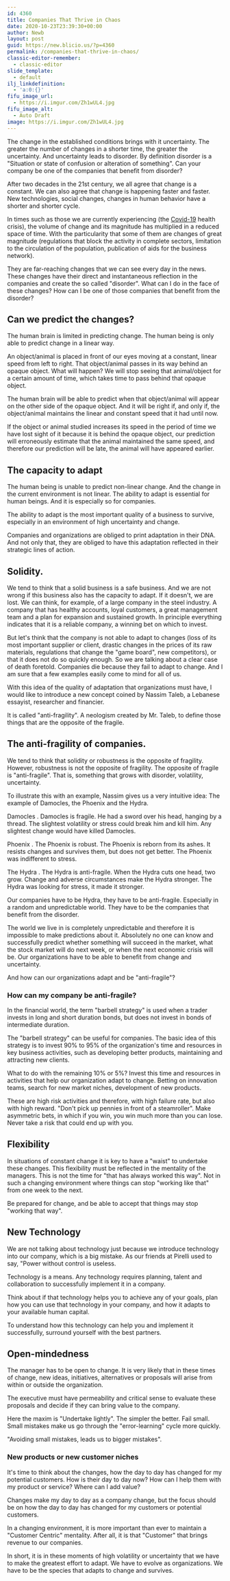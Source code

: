 ```yaml
---
id: 4360
title: Companies That Thrive in Chaos
date: 2020-10-23T23:39:30+00:00
author: Newb
layout: post
guid: https://new.blicio.us/?p=4360
permalink: /companies-that-thrive-in-chaos/
classic-editor-remember:
  - classic-editor
slide_template:
  - default
ilj_linkdefinition:
  - 'a:0:{}'
fifu_image_url:
  - https://i.imgur.com/Zh1wUL4.jpg
fifu_image_alt:
  - Auto Draft
image: https://i.imgur.com/Zh1wUL4.jpg
---
```

The change in the established conditions brings with it uncertainty. The greater the number of changes in a shorter time, the greater the uncertainty. And uncertainty leads to disorder. By definition disorder is a "Situation or state of confusion or alteration of something". Can your company be one of the companies that benefit from disorder?

After two decades in the 21st century, we all agree that change is a constant. We can also agree that change is happening faster and faster. New technologies, social changes, changes in human behavior have a shorter and shorter cycle.

In times such as those we are currently experiencing (the [Covid-19](https://new.blicio.us/low-cost-online-business-ideas-for-the-post-covid-19-world/) health crisis), the volume of change and its magnitude has multiplied in a reduced space of time. With the particularity that some of them are changes of great magnitude (regulations that block the activity in complete sectors, limitation to the circulation of the population, publication of aids for the business network).

They are far-reaching changes that we can see every day in the news. These changes have their direct and instantaneous reflection in the companies and create the so called "disorder". What can I do in the face of these changes? How can I be one of those companies that benefit from the disorder?

## Can we predict the changes?

The human brain is limited in predicting change. The human being is only able to predict change in a linear way.

An object/animal is placed in front of our eyes moving at a constant, linear speed from left to right. That object/animal passes in its way behind an opaque object. What will happen? We will stop seeing that animal/object for a certain amount of time, which takes time to pass behind that opaque object.

The human brain will be able to predict when that object/animal will appear on the other side of the opaque object. And it will be right if, and only if, the object/animal maintains the linear and constant speed that it had until now.

If the object or animal studied increases its speed in the period of time we have lost sight of it because it is behind the opaque object, our prediction will erroneously estimate that the animal maintained the same speed, and therefore our prediction will be late, the animal will have appeared earlier.

## The capacity to adapt

The human being is unable to predict non-linear change. And the change in the current environment is not linear. The ability to adapt is essential for human beings. And it is especially so for companies.

The ability to adapt is the most important quality of a business to survive, especially in an environment of high uncertainty and change.

Companies and organizations are obliged to print adaptation in their DNA. And not only that, they are obliged to have this adaptation reflected in their strategic lines of action.

## Solidity.

We tend to think that a solid business is a safe business. And we are not wrong if this business also has the capacity to adapt. If it doesn't, we are lost. We can think, for example, of a large company in the steel industry. A company that has healthy accounts, loyal customers, a great management team and a plan for expansion and sustained growth. In principle everything indicates that it is a reliable company, a winning bet on which to invest.

But let's think that the company is not able to adapt to changes (loss of its most important supplier or client, drastic changes in the prices of its raw materials, regulations that change the "game board", new competitors), or that it does not do so quickly enough. So we are talking about a clear case of death foretold. Companies die because they fail to adapt to change. And I am sure that a few examples easily come to mind for all of us.

With this idea of the quality of adaptation that organizations must have, I would like to introduce a new concept coined by Nassim Taleb, a Lebanese essayist, researcher and financier.

It is called "anti-fragility". A neologism created by Mr. Taleb, to define those things that are the opposite of the fragile.

## The anti-fragility of companies.

We tend to think that solidity or robustness is the opposite of fragility. However, robustness is not the opposite of fragility. The opposite of fragile is "anti-fragile". That is, something that grows with disorder, volatility, uncertainty.

To illustrate this with an example, Nassim gives us a very intuitive idea: The example of Damocles, the Phoenix and the Hydra.

Damocles . Damocles is fragile. He had a sword over his head, hanging by a thread. The slightest volatility or stress could break him and kill him. Any slightest change would have killed Damocles.

Phoenix . The Phoenix is robust. The Phoenix is reborn from its ashes. It resists changes and survives them, but does not get better. The Phoenix was indifferent to stress.

The Hydra . The Hydra is anti-fragile. When the Hydra cuts one head, two grow. Change and adverse circumstances make the Hydra stronger. The Hydra was looking for stress, it made it stronger.

Our companies have to be Hydra, they have to be anti-fragile. Especially in a random and unpredictable world. They have to be the companies that benefit from the disorder.

The world we live in is completely unpredictable and therefore it is impossible to make predictions about it. Absolutely no one can know and successfully predict whether something will succeed in the market, what the stock market will do next week, or when the next economic crisis will be. Our organizations have to be able to benefit from change and uncertainty.

And how can our organizations adapt and be "anti-fragile"?

### How can my company be anti-fragile?

In the financial world, the term "barbell strategy" is used when a trader invests in long and short duration bonds, but does not invest in bonds of intermediate duration.

The "barbell strategy" can be useful for companies. The basic idea of this strategy is to invest 90% to 95% of the organization's time and resources in key business activities, such as developing better products, maintaining and attracting new clients.

What to do with the remaining 10% or 5%? Invest this time and resources in activities that help our organization adapt to change. Betting on innovation teams, search for new market niches, development of new products.

These are high risk activities and therefore, with high failure rate, but also with high reward. "Don't pick up pennies in front of a steamroller". Make asymmetric bets, in which if you win, you win much more than you can lose. Never take a risk that could end up with you.

## Flexibility

In situations of constant change it is key to have a "waist" to undertake these changes. This flexibility must be reflected in the mentality of the managers. This is not the time for "that has always worked this way". Not in such a changing environment where things can stop "working like that" from one week to the next.

Be prepared for change, and be able to accept that things may stop "working that way".

## New Technology

We are not talking about technology just because we introduce technology into our company, which is a big mistake. As our friends at Pirelli used to say, "Power without control is useless.

Technology is a means. Any technology requires planning, talent and collaboration to successfully implement it in a company.

Think about if that technology helps you to achieve any of your goals, plan how you can use that technology in your company, and how it adapts to your available human capital.

To understand how this technology can help you and implement it successfully, surround yourself with the best partners.

## Open-mindedness

The manager has to be open to change. It is very likely that in these times of change, new ideas, initiatives, alternatives or proposals will arise from within or outside the organization.

The executive must have permeability and critical sense to evaluate these proposals and decide if they can bring value to the company.

Here the maxim is "Undertake lightly". The simpler the better. Fail small. Small mistakes make us go through the "error-learning" cycle more quickly.

"Avoiding small mistakes, leads us to bigger mistakes".

### New products or new customer niches

It's time to think about the changes, how the day to day has changed for my potential customers. How is their day to day now? How can I help them with my product or service? Where can I add value?

Changes make my day to day as a company change, but the focus should be on how the day to day has changed for my customers or potential customers.

In a changing environment, it is more important than ever to maintain a "Customer Centric" mentality. After all, it is that "Customer" that brings revenue to our companies.

In short, it is in these moments of high volatility or uncertainty that we have to make the greatest effort to adapt. We have to evolve as organizations. We have to be the species that adapts to change and survives.